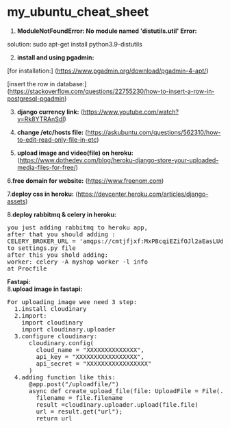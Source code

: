 # my_ubuntu_cheat_sheet

1. **ModuleNotFoundError: No module named 'distutils.util' Error:**

solution: sudo apt-get install python3.9-distutils

2. **install and using pgadmin:**

[for installation:]
(https://www.pgadmin.org/download/pgadmin-4-apt/)

[insert the row in database:]
(https://stackoverflow.com/questions/22755230/how-to-insert-a-row-in-postgresql-pgadmin)

3. **django currency link:**
(https://www.youtube.com/watch?v=Rk8YTRAnSdI)

4. **change /etc/hosts file:**
(https://askubuntu.com/questions/562310/how-to-edit-read-only-file-in-etc)

5. **upload image and video(file) on heroku:**
(https://www.dothedev.com/blog/heroku-django-store-your-uploaded-media-files-for-free/)

6.**free domain for website:**
(https://www.freenom.com)

7.**deploy css in heroku:**
(https://devcenter.heroku.com/articles/django-assets)

8.**deploy rabbitmq & celery in heroku:**<br>
<pre>
you just adding rabbitmq to heroku app,
after that you should adding :
CELERY_BROKER_URL = 'amqps://cmtjfjxf:MxPBcqiEZifOJl2aEasLUdUg7104Nsfy@finch.rmq.cloudamqp.com/cmtjfjxf'
to settings.py file
after this you shold adding:
worker: celery -A myshop worker -l info
at Procfile
</pre>

**Fastapi:**<br>
8.**upload image in fastapi:**<br>
<pre>
For uploading image wee need 3 step:
  1.install cloudinary
  2.import:
    import cloudinary
    import cloudinary.uploader
  3.configure cloudinary:
      cloudinary.config( 
        cloud_name = "XXXXXXXXXXXXXX", 
        api_key = "XXXXXXXXXXXXXXXXX", 
        api_secret = "XXXXXXXXXXXXXXXXX" 
      )
  4.adding function like this:
      @app.post("/uploadfile/")
      async def create_upload_file(file: UploadFile = File(...)):
        filename = file.filename
        result =cloudinary.uploader.upload(file.file)
        url = result.get("url");
        return url
</pre>
